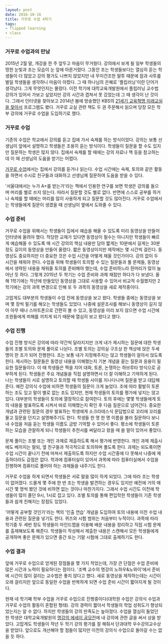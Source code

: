 ```yaml
---
layout: post
date: 2016-10-16
title: 거꾸로 수업 4학기
tags: 
- flipped learning
- class
---
```


### 거꾸로 수업과의 만남

2015년 2월 말, 개강을 한 주 앞두고 마음이 무거웠다. 강의에서 보게 될 일부 학생들의 멍한 눈빛과 조는 모습이 눈 앞에 아른거렸다. 그동안 조는 학생들보다는 열심히 듣는 학생들이 더 많았고 강의 평가도 나쁘지 않았지만 내 무미건조한 말투 때문에 잠과 사투를 벌일 학생들을 생각하니 마음이 아팠다. 그 때 하나님의 은혜로 '플립러닝'이란 단어가 생각났다. 그게 무엇인지는 몰랐다. 이전 학기에 대학교육개발원에서 플립러닝 교수법 강의가 있어서 가보고 싶었지만 강의 시간과 겹쳐서 못 갔었는데 그 때 생각이 난 것이다. 그래서 인터넷을 찾아보고 2014년 봄에 방송했던 KBS의 [21세기 교육혁명 미래교실을 찾아서](http://www.kbs.co.kr/special/s_page/2016special/edufor21/index.html#season1) 프로그램도 봤다. 거꾸로 교실 관련 책도 두 권 주문해서 읽으며 당장 모든 학부 강의에 거꾸로 수업을 도입하기로 했다.

### 거꾸로 수업

기존의 수업은 학교에서 강의를 듣고 집에 가서 숙제를 하는 방식이었다. 강의는 보통 선생님이 앞에서 설명하고 학생들은 조용히 듣는 방식이다. 학생들이 질문을 할 수도 있지만 질문하는 학생은 많지 않다. 집에서 숙제를 할 때에는 강의 자료나 책 등을 참고하는데 이 때 선생님의 도움을 받기는 어렵다.

[거꾸로 수업](https://ko.wikipedia.org/wiki/역진행_수업)에서는 집에서 강의를 듣거나 읽는다. 수업 시간에는 숙제, 토의와 같은 활동을 하면서 수시로 친구들과 대화하고 선생님께 질문하여 도움을 받을 수 있다.

'서울대에서는 누가 A+를 받는가'라는 책에서 인용한 연구를 보면 학생은 강의를 들으며 머리를 별로 쓰지 않는다. 따라서 질문할 것도 별로 없다. 반면에 스스로 공부를 하거나 숙제를 할 때에는 머리를 많이 사용하게 되고 질문할 것도 많아진다. 거꾸로 수업에서는 학생들에게 질문이 생겼을 때 선생님이 옆에서 도와줄 수 있다.

### 수업 준비

거꾸로 수업을 위해서는 학생들이 집에서 예습을 해올 수 있도록 미리 동영상을 만들어 인터넷에 올려야 했다. 적당한 교재가 있다면 동영상이 필수는 아니지만 학생들이 빠르게 예습해올 수 있도록 매 시간 강의의 핵심 내용만 담아 짧게는 10분에서 길게는 30분 정도 길이의 동영상을 만들어 올렸다. 짧은 동영상이지만 제작에는 몇 시간씩 걸린다. 동영상도 중요하지만 더 중요한 것은 수업 시간을 어떻게 채울 것인가이다. 강의 없이 두 시간을 채워야 한다. 수업을 위해 학생들이 토의할 수 있는 질문들과 풀 문제들, 동영상에서 생략된 내용을 채워줄 토의를 준비해야 했는데, 수업 준비하느라 흰머리가 많이 늘어난 듯 하다. 그렇게 2015년 두 학기는 수업 준비와 과제 채점만 하다가 다 보냈다. 올해 1학기에는 작년에 만들었던 동영상을 그대로 사용할 수 있어서 비교적 수월했지만 2학기에는 강의 과목 변경으로 인해 또 두 과목의 동영상을 새로 제작중이다.

고맙게도 대부분의 학생들이 수업 전에 동영상을 보고 왔다. 학생들 중에는 동영상을 보며 몇 장씩 필기를 해오는 학생들도 있었다. 나중에 설문조사를 해보니 동영상이 길지 않아 아무 때나 스마트폰으로 간편히 볼 수 있고, 동영상을 미리 보지 않으면 수업 시간에 조원들에게 피해를 끼치게 되기 때문에 열심히 보고 왔다고 했다.

### 수업 진행

수업 진행 방식은 강의에 따라 약간씩 달라지지만 크게 내가 제시하는 질문에 대한 학생들의 조별 토의와 문제 풀이로 나뉜다. 조별 토의는 강의실 구조상 한 책상에 앉은 두세 명이 한 조가 되어 진행한다. 조는 보통 내가 지정해주지는 않고 학생들이 알아서 앉도록 한다. 제시하는 질문들은 동영상 내용을 이해했는지 기본 개념을 묻는 질문과 응용이 필요한 질문들이다. 이 때 학생들은 짝을 지어 대화, 토론, 논쟁하는 하브루타 방식으로 공부하게 된다. 학생들은 주요 개념들을 직접 설명하면서 더 잘 이해하고 기억하게 된다. 나는 학생들이 서로 설명하고 토의할 때 학생들 사이를 지나다니며 질문을 받고 대답해준다. 예전 강의식 수업에 비하면 학생들의 질문이 크게 늘었다. 조에 따라 활발히 토론하는 조도 있고 말이 별로 없는 조도 있지만, 현재 학생들의 토의를 평가에 넣지는 않고 있다. 대부분의 학생들이 토의에 열정적으로 참여한다. 토의 후에는 몇몇 학생들에게 토의 내용을 발표하도록 시켜서 바로 이해했는지 확인 후 다음 질문으로 넘어간다. 중요한 개념과 관련된 질문의 경우 발표하는 학생에게 소크라테스식 문답법으로 꼬리에 꼬리를 물고 질문을 던지고 설명해주기도 한다. 학생들 한 명 한 명 이름을 불러 질문하다 보니 내 수업을 처음 듣는 학생들 이름도 금방 기억할 수 있어서 좋다. 평소에 학생들이 토론하는 모습을 관찰하게 되니 학생들이 추천서를 써달라고 왔을 때 쓸 말이 있어서 좋았다.

문제 풀이는 조별 또는 개인 과제로 제출하도록 해서 평가에 반영한다. 개인 과제 제출시에도 베끼지는 말되, 옆 친구들과 적극적으로 토의하며 풀도록 한다. 과제는 되도록이면 수업 시간이 끝나기 전에 마쳐서 제출하도록 하지만 수업 시간중에 다 못해서 나중에 제출하더라도 감점은 없다. 학과에 컴퓨터실이 있어서 과목에 따라 컴퓨터실에서 수업을 진행하며 컴퓨터로 풀어야 하는 과제들을 내주기도 한다.

거꾸로 수업을 하게 되면서 학생들은 서로 말을 많이 하게 되었다. 그에 따라 조는 학생이 없어졌다. 드물게 몇 주에 한 번 조는 학생을 발견하는 경우도 있지만 예전에 거의 매시간 몇 명씩 봤던 것에 비하면 없는 것이나 마찬가지다. 그래서 수업 시간도 이전에 학생들이 많이 졸던 9시, 1시로 잡고 있다. 조별 토의를 통해 편입학한 학생들이 기존 학생들과 쉽게 친해지는 장점도 있었다.

'어떻게 공부할 것인가'라는 책의 '인출 연습' 개념을 도입하여 토의 내용에 이전 수업 내용과 관련된 질문을 넣기도 한다. 퀴즈와 시험 범위는 처음부터 누적이다. 과목에 따라 학기중 두 세번 정도 학생들이 마인드맵을 이용해 배운 내용을 정리하고 직접 시험 문제를 출제해보도록 해준다. 학생들이 작성해서 제출한 내용은 스캔해서 모든 학생들에게 공개하며 좋은 문제가 있으면 중간 또는 기말 시험에 그대로 출제하기도 한다.

### 수업 결과

앞에 거꾸로 수업으로 얻게된 장점들을 몇 가지 적었는데, 가장 큰 단점은 수업 준비에 많은 시간과 노력이 필요하다는 점이다. '조벽 교수의 명강의 노하우&노와이'에서 준비에 시간이 많이 걸리는 교수법은 좋지 않다고 했다. 새로 동영상을 제작하는데는 시간이 오래 걸리지만 앞으로 동일한 수업을 반복하게 되면 수업 준비 시간이 짧아지게 될 것이다.

현재 네 학기째 학부 수업을 거꾸로 수업으로 진행중이다(대학원 수업은 강의식 수업과 거꾸로 수업의 활동이 혼합된 형태). 강의 경력이 짧아서 학생들의 학업 성취도가 향상되었는지는 알 수 없다. 하지만 학생들의 강의 만족도는 높아졌다. 수업을 열심히 들었던 한 학생은 대학교육개발원의 [명강의 에세이 공모전](http://ctl.pknu.ac.kr/ctl/ur/material_view_form.acl?CMN_SEQ_NO=1222&SCH_VALUE=&display=10&start=1)에 내 강의에 관한 글을 써서 상을 받았다. 고맙게도 학생들이 작년 두 학기 강의 평가를 잘 해줘서 단과대학 우수강의교수상을 받았다. 앞으로도 개선해야 할 점들이 많지만 이전의 강의식 수업으로 돌아갈 수는 없을 듯 하다.
